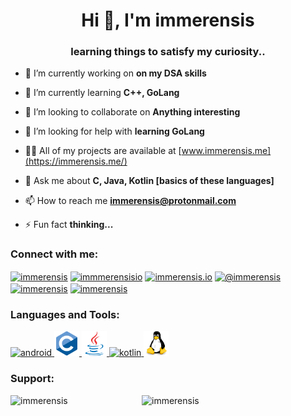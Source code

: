 <h1 align="center">Hi 👋, I'm immerensis</h1>
<h3 align="center">learning things to satisfy my curiosity..</h3>

- 🔭 I’m currently working on **on my DSA skills**

- 🌱 I’m currently learning **C++, GoLang**

- 👯 I’m looking to collaborate on **Anything interesting**

- 🤝 I’m looking for help with **learning GoLang**

- 👨‍💻 All of my projects are available at [www.immerensis.me](https://immerensis.me/)

- 💬 Ask me about **C, Java, Kotlin [basics of these languages]**

- 📫 How to reach me **immerensis@protonmail.com**

- ⚡ Fun fact **thinking...**

<h3 align="left">Connect with me:</h3>
<p align="left">
<a href="https://dev.to/immerensis" target="blank"><img align="center" src="https://raw.githubusercontent.com/rahuldkjain/github-profile-readme-generator/master/src/images/icons/Social/devto.svg" alt="immerensis" height="30" width="40" /></a>
<a href="https://twitter.com/immmerensisio" target="blank"><img align="center" src="https://raw.githubusercontent.com/rahuldkjain/github-profile-readme-generator/master/src/images/icons/Social/twitter.svg" alt="immmerensisio" height="30" width="40" /></a>
<a href="https://instagram.com/immerensis.io" target="blank"><img align="center" src="https://raw.githubusercontent.com/rahuldkjain/github-profile-readme-generator/master/src/images/icons/Social/instagram.svg" alt="immerensis.io" height="30" width="40" /></a>
<a href="https://medium.com/@immerensis" target="blank"><img align="center" src="https://raw.githubusercontent.com/rahuldkjain/github-profile-readme-generator/master/src/images/icons/Social/medium.svg" alt="@immerensis" height="30" width="40" /></a>
<a href="https://www.youtube.com/c/immerensis" target="blank"><img align="center" src="https://raw.githubusercontent.com/rahuldkjain/github-profile-readme-generator/master/src/images/icons/Social/youtube.svg" alt="immerensis" height="30" width="40" /></a>
<a href="https://codeforces.com/profile/immerensis" target="blank"><img align="center" src="https://raw.githubusercontent.com/rahuldkjain/github-profile-readme-generator/master/src/images/icons/Social/codeforces.svg" alt="immerensis" height="30" width="40" /></a>
</p>

<h3 align="left">Languages and Tools:</h3>
<p align="left"> <a href="https://developer.android.com" target="_blank" rel="noreferrer"> <img src="https://i.ibb.co/VwWMYp8/an-removebg-preview.png" alt="android" width="40" height="40"/> </a> <a href="https://www.cprogramming.com/" target="_blank" rel="noreferrer"> <img src="https://raw.githubusercontent.com/devicons/devicon/master/icons/c/c-original.svg" alt="c" width="40" height="40"/> </a> <a href="https://www.java.com" target="_blank" rel="noreferrer"> <img src="https://raw.githubusercontent.com/devicons/devicon/master/icons/java/java-original.svg" alt="java" width="40" height="40"/> </a> <a href="https://kotlinlang.org" target="_blank" rel="noreferrer"> <img src="https://www.vectorlogo.zone/logos/kotlinlang/kotlinlang-icon.svg" alt="kotlin" width="40" height="40"/> </a> <a href="https://www.linux.org/" target="_blank" rel="noreferrer"> <img src="https://raw.githubusercontent.com/devicons/devicon/master/icons/linux/linux-original.svg" alt="linux" width="40" height="40"/> </a> </p>

<h3 align="left">Support:</h3>
<p><a href="https://www.buymeacoffee.com/immerensis"> <img align="left" src="https://cdn.buymeacoffee.com/buttons/v2/default-yellow.png" height="50" width="210" alt="immerensis" /></a><a href="https://ko-fi.com/immerensis"> <img align="left" src="https://cdn.ko-fi.com/cdn/kofi3.png?v=3" height="50" width="210" alt="immerensis" /></a></p><br><br>
